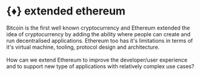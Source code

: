 # {♦} extended ethereum
Bitcoin is the first well known cryptocurrency and Ethereum extended the idea of cryptocurrency by adding the ability where people can create and run decentralised applications.
Ethereum too has it's limitations in terms of it's virtual machine, tooling, protocol design and architecture. 
<br>
<br>How can we extend Ethereum to improve the developer/user experience and to support new type of applications with relatively complex use cases?

